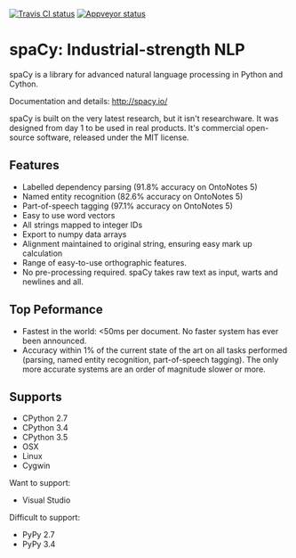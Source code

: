 [![Travis CI status](https://travis-ci.org/honnibal/spaCy.svg?branch=master)](https://travis-ci.org/honnibal/spaCy)
[![Appveyor status](https://ci.appveyor.com/api/projects/status/395x7jn0rakfs4ti/branch/master?svg=true)](https://ci.appveyor.com/project/honnibal/spacy/branch/master)


spaCy: Industrial-strength NLP
==============================

spaCy is a library for advanced natural language processing in Python and Cython.

Documentation and details: http://spacy.io/

spaCy is built on the very latest research, but it isn't researchware.  It was
designed from day 1 to be used in real products. It's commercial open-source
software, released under the MIT license.


Features
--------

* Labelled dependency parsing (91.8% accuracy on OntoNotes 5)
* Named entity recognition (82.6% accuracy on OntoNotes 5)
* Part-of-speech tagging (97.1% accuracy on OntoNotes 5)
* Easy to use word vectors
* All strings mapped to integer IDs
* Export to numpy data arrays
* Alignment maintained to original string, ensuring easy mark up calculation
* Range of easy-to-use orthographic features.
* No pre-processing required. spaCy takes raw text as input, warts and newlines and all.

Top Peformance
-------------

* Fastest in the world: <50ms per document.  No faster system has ever been
  announced.
* Accuracy within 1% of the current state of the art on all tasks performed
  (parsing, named entity recognition, part-of-speech tagging).  The only more
  accurate systems are an order of magnitude slower or more.

Supports
--------

* CPython 2.7
* CPython 3.4
* CPython 3.5
* OSX
* Linux 
* Cygwin

Want to support:

* Visual Studio

Difficult to support:

* PyPy 2.7
* PyPy 3.4



